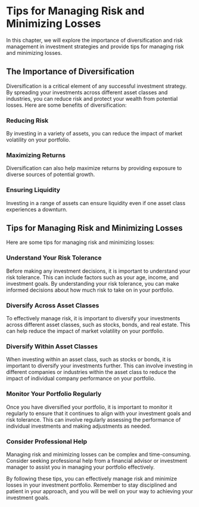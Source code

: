 Tips for Managing Risk and Minimizing Losses
============================================================================================

In this chapter, we will explore the importance of diversification and risk management in investment strategies and provide tips for managing risk and minimizing losses.

The Importance of Diversification
---------------------------------

Diversification is a critical element of any successful investment strategy. By spreading your investments across different asset classes and industries, you can reduce risk and protect your wealth from potential losses. Here are some benefits of diversification:

### Reducing Risk

By investing in a variety of assets, you can reduce the impact of market volatility on your portfolio.

### Maximizing Returns

Diversification can also help maximize returns by providing exposure to diverse sources of potential growth.

### Ensuring Liquidity

Investing in a range of assets can ensure liquidity even if one asset class experiences a downturn.

Tips for Managing Risk and Minimizing Losses
--------------------------------------------

Here are some tips for managing risk and minimizing losses:

### Understand Your Risk Tolerance

Before making any investment decisions, it is important to understand your risk tolerance. This can include factors such as your age, income, and investment goals. By understanding your risk tolerance, you can make informed decisions about how much risk to take on in your portfolio.

### Diversify Across Asset Classes

To effectively manage risk, it is important to diversify your investments across different asset classes, such as stocks, bonds, and real estate. This can help reduce the impact of market volatility on your portfolio.

### Diversify Within Asset Classes

When investing within an asset class, such as stocks or bonds, it is important to diversify your investments further. This can involve investing in different companies or industries within the asset class to reduce the impact of individual company performance on your portfolio.

### Monitor Your Portfolio Regularly

Once you have diversified your portfolio, it is important to monitor it regularly to ensure that it continues to align with your investment goals and risk tolerance. This can involve regularly assessing the performance of individual investments and making adjustments as needed.

### Consider Professional Help

Managing risk and minimizing losses can be complex and time-consuming. Consider seeking professional help from a financial advisor or investment manager to assist you in managing your portfolio effectively.

By following these tips, you can effectively manage risk and minimize losses in your investment portfolio. Remember to stay disciplined and patient in your approach, and you will be well on your way to achieving your investment goals.
